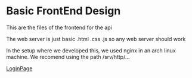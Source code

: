 # Basic FrontEnd Design

This are the files of the frontend for the api

The web server is just basic .html .css .js so any web server should work

In the setup where we developed this, we used nginx in an arch linux machine. We recomend using the path /srv/http/... 

[LoginPage](https://github.com/d03f/ProyectoFinalDAM/blob/bd2f804b556b7bf1430722be59962a54c4b01cef/webServer/img/login.png)
